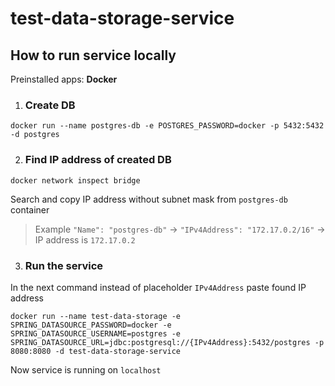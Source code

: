 # test-data-storage-service

## How to run service locally

Preinstalled apps: **Docker**

1. ### Create DB
```
docker run --name postgres-db -e POSTGRES_PASSWORD=docker -p 5432:5432 -d postgres
```

2. ### Find IP address of created DB
```
docker network inspect bridge
```
Search and copy IP address without subnet mask from `postgres-db` container  
> Example `"Name": "postgres-db"` -> `"IPv4Address": "172.17.0.2/16"` -> IP address is `172.17.0.2`  

3. ### Run the service

In the next command instead of placeholder `IPv4Address` paste found IP address
```
docker run --name test-data-storage -e SPRING_DATASOURCE_PASSWORD=docker -e SPRING_DATASOURCE_USERNAME=postgres -e SPRING_DATASOURCE_URL=jdbc:postgresql://{IPv4Address}:5432/postgres -p 8080:8080 -d test-data-storage-service
```
Now service is running on `localhost`
